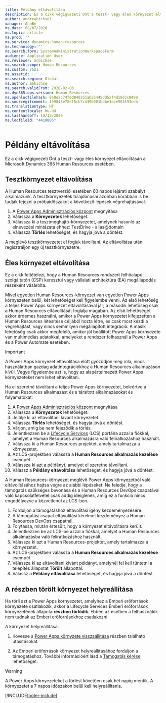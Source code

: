 ```yaml
---
title: Példány eltávolítása
description: Ez a cikk végigvezeti Önt a teszt- vagy éles környezet eltávolításán a Microsoft Dynamics 365 Human Resources esetében.
author: andreabichsel
manager: AnnBe
ms.date: 08/07/2020
ms.topic: article
ms.prod: ''
ms.service: dynamics-human-resources
ms.technology: ''
ms.search.form: SystemAdministrationWorkspaceForm
audience: Application User
ms.reviewer: anbichse
ms.search.scope: Human Resources
ms.custom: 7521
ms.assetid: ''
ms.search.region: Global
ms.author: anbichse
ms.search.validFrom: 2020-02-03
ms.dyn365.ops.version: Human Resources
ms.openlocfilehash: 0a8eac74f0d840251ab56445dd5af4d19d3c0490
ms.sourcegitcommit: 199848e78df5cb7c439b001bdbe1ece963593cdb
ms.translationtype: HT
ms.contentlocale: hu-HU
ms.lasthandoff: 10/13/2020
ms.locfileid: "4418885"
---
```

# <a name="remove-an-instance"></a>Példány eltávolítása

Ez a cikk végigvezeti Önt a teszt- vagy éles környezet eltávolításán a Microsoft Dynamics 365 Human Resources esetében.

## <a name="remove-a-test-drive-environment"></a>Tesztkörnyezet eltávolítása

A Human Resources tesztverziói esetében 60 napos lejárati szabályt alkalmazunk. A tesztkörnyezetek tulajdonosai azonban korábban is be tudják fejezni a próbaidőszakot a következő lépések végrehajtásával. 

1. A [Power Apps Adminisztrációs központ](https://admin.businessplatform.microsoft.com/) megnyitása
2. Válassza a **Környezetek** lehetőséget.
3. Válassza ki a tesztmeghajtó-környezetet, amelynek hasonló az elnevezési mintázata ehhez: TestDrive - alias@domain
4. Válassza **Törlés** lehetőséget, és hagyja jóvá a döntést. 

A meglévő tesztkörnyezetet el fogjuk távolítani. Az eltávolítása után regisztráljon egy új tesztkörnyezetre. 

## <a name="remove-a-production-environment"></a>Éles környezet eltávolítása

Ez a cikk feltételezi, hogy a Human Resources rendszert felhőalapú szolgáltatón (CSP) keresztül vagy vállalati architektúra (EA) megállapodás részeként vásárolta. 

Mivel egyetlen Human Resources-környezet van egyetlen Power Apps környezeten belül, két lehetőséget kell figyelembe venni. Az első lehetőség a teljes Power Apps környezet eltávolításával jár; a második lehetőség csak a Human Resources eltávolítását foglalja magában. Az első lehetőséget akkor érdemes használni, amikor a Power Apps környezetet kifejezetten a Human Resources létesítése céljából hozta létre, és csak most kezdi a végrehajtást, vagy nincs semmilyen megállapított integráció. A másik lehetőség csak akkor megfelelő, amikor jól beállított Power Apps környezete van multimédiás adatokkal, amelyeket a rendszer felhasznál a Power Apps és a Power Automate esetében.

> [!Important]
> A Power Apps környezet eltávolítása előtt győződjön meg róla, nincs használatban gazdag adatintegrációkhoz a Human Resources alkalmazáson kívül. Vegye figyelembe azt is, hogy az alapértelmezett Power Apps környezeteket nem lehet eltávolítani. 

Ha el szeretné távolítani a teljes Power Apps környezetet, beleértve a Human Resources alkalmazást és a társított alkalmazásokat és folyamatokat:

1. A [Power Apps Adminisztrációs központ](https://admin.businessplatform.microsoft.com/) megnyitása
2. Válassza a **Környezetek** lehetőséget.
3. Jelölje ki az eltávolítani kívánt környezetet.
4. Válassza **Törlés** lehetőséget, és hagyja jóvá a döntést. 
5. Várjon, amíg be nem fejeződik a törlés.
6. Jelentkezzen be a [Lifecycle Services](https://lcs.dynamics.com/Logon/Index) (LCS) portálra azzal a fiókkal, amelyet a Human Resources alkalmazásra való feliratkozáshoz használt. 
7. Válassza ki a Human Resources projektet, amely tartalmazza a környezetet. 
8. Az LCS-projektben válassza a **Human Resources alkalmazás kezelése** csempét. 
9. Válassza ki azt a példányt, amelyet el szeretne távolítani. 
10. Válassz a **Példány eltávolítása** lehetőséget, és hagyja jóvá a döntést.  

A Human Resources-környezet meglévő Power Apps környezetből való eltávolításához hajtsa végre az alábbi lépéseket. Ne feledje, hogy a támogatás szükséges bevonása és a Human Resources DevOps csapatával való kapcsolatfelvétel csak addig ideiglenes, amíg ez a funkció nincs engedélyezve a közvetlenül az LCS-ben.

1. Forduljon a támogatáshoz eltávolítási igény kezdeményezésére.
2. A támogatási csapat eltávolítási kérelmet kezdeményez a Human Resources DevOps csapatnál. 
3. Folytassa, miután értesült, hogy a környezet eltávolításra került.
4. Jelentkezzen be az LCS-be azzal a fiókkal, amelyet a Human Resources alkalmazásba való feliratkozáshoz használt. 
5. Válassza ki azt a Human Resources-projektet, amely tartalmazza a környezetet. 
6. Az LCS-projektben válassza a **Human Resources alkalmazás kezelése** csempét. 
7. Válassza ki az eltávolítani kívánt példányt, amelynél fel kell tüntetni a telepítés állapotát **Törölt** állapottal.
8. Válassz a **Példány eltávolítása** lehetőséget, és hagyja jóvá a döntést. 

## <a name="recover-a-soft-deleted-environment"></a>A részben törölt környezet helyreállítása

Ha törli azt a Power Apps környezetet, amelyhez a Emberi erőforrások környezete csatlakozik, akkor a Lifecycle Services Emberi erőforrások környezetének állapota **részben törlődik**. Ebben az esetben a felhasználók nem tudnak az Emberi erőforrásokhoz csatlakozni.

A környezet helyreállítása:

1. Kövesse a [Power Apps környzete visszaállítása](/power-platform/admin/recover-environment.md) részben található utasításokat.

2. Az Emberi erőforrások környezet helyreállításához forduljon a támogatáshoz. További információért lásd a [Támogatás kérése](hr-admin-troubleshooting-support.md) lehetőséget.

> [!Warning]
> A Power Apps környezeteket a törlést követően csak hét napig mentik. A környezetet a 7 napos időszakon belül kell helyreállítania.


[!INCLUDE[footer-include](../includes/footer-banner.md)]